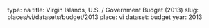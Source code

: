 type: na
title: Virgin Islands, U.S. / Government Budget (2013)
slug: places/vi/datasets/budget/2013
place: vi
dataset: budget
year: 2013
